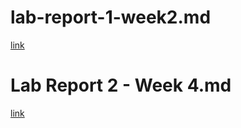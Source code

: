 lab-report-1-week2.md
===================  

[link](https://github.com/MinilordKREE/-cse15l-lab-reports/edit/main/lab-report-1-week2.md)  

Lab Report 2 - Week 4.md
===================  
[link](https://github.com/MinilordKREE/-cse15l-lab-reports/edit/main/Lab%20Report%202%20-%20Week%204.md) 
